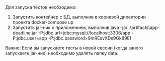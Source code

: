 Для запуска тестов необходимо:
1) Запустить контейнер с БД, выполнив в корневой директории проекта docker-compose up
2) Запустить jar-ник с приложением, выполнив java -jar .\artifacts\app-deadline.jar -P:jdbc.url=jdbc:mysql://localhost:3306/app -P:jdbc.user=app -P:jdbc.password=9mREsvXDs9Gk89Ef

Важно:
Если вы запускаете тесты в новой сессии (когда заного запускаете jar-ник) необходимо удалять папку data.
